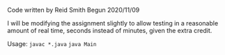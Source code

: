 Code written by Reid Smith
Begun 2020/11/09

I will be modifying the assignment slightly to allow testing in a reasonable amount
    of real time, seconds instead of minutes, given the extra credit. 

Usage:
`javac *.java`
`java Main`